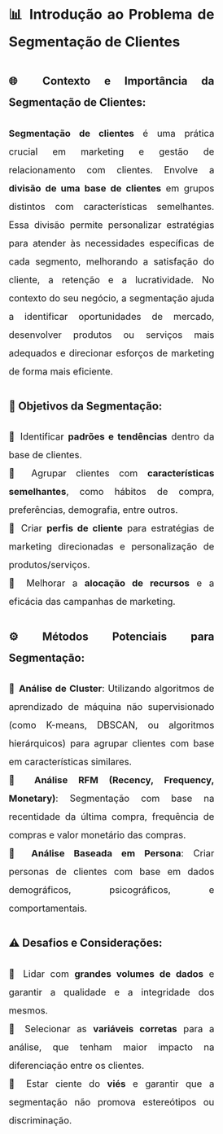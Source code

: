 <div style='font-size: 18px; line-height: 2; margin: 10px 50px; text-align: justify;'>

<h2>📊 Introdução ao Problema de Segmentação de Clientes</h2>

<h3>🌐 Contexto e Importância da Segmentação de Clientes:</h3>
<p><strong>Segmentação de clientes</strong> é uma prática crucial em marketing e gestão de relacionamento com clientes. Envolve a <strong>divisão de uma base de clientes</strong> em grupos distintos com características semelhantes. Essa divisão permite personalizar estratégias para atender às necessidades específicas de cada segmento, melhorando a satisfação do cliente, a retenção e a lucratividade. No contexto do seu negócio, a segmentação ajuda a identificar oportunidades de mercado, desenvolver produtos ou serviços mais adequados e direcionar esforços de marketing de forma mais eficiente.</p>

<h3>🎯 Objetivos da Segmentação:</h3>
<p>🔹 Identificar <strong>padrões e tendências</strong> dentro da base de clientes.<br>
🔹 Agrupar clientes com <strong>características semelhantes</strong>, como hábitos de compra, preferências, demografia, entre outros.<br>
🔹 Criar <strong>perfis de cliente</strong> para estratégias de marketing direcionadas e personalização de produtos/serviços.<br>
🔹 Melhorar a <strong>alocação de recursos</strong> e a eficácia das campanhas de marketing.</p>

<h3>⚙️ Métodos Potenciais para Segmentação:</h3>
<p>🔹 <strong>Análise de Cluster</strong>: Utilizando algoritmos de aprendizado de máquina não supervisionado (como K-means, DBSCAN, ou algoritmos hierárquicos) para agrupar clientes com base em características similares.<br>
🔹 <strong>Análise RFM (Recency, Frequency, Monetary)</strong>: Segmentação com base na recentidade da última compra, frequência de compras e valor monetário das compras.<br>
🔹 <strong>Análise Baseada em Persona</strong>: Criar personas de clientes com base em dados demográficos, psicográficos, e comportamentais.</p>

<h3>⚠️ Desafios e Considerações:</h3>
<p>🔹 Lidar com <strong>grandes volumes de dados</strong> e garantir a qualidade e a integridade dos mesmos.<br>
🔹 Selecionar as <strong>variáveis corretas</strong> para a análise, que tenham maior impacto na diferenciação entre os clientes.<br>
🔹 Estar ciente do <strong>viés</strong> e garantir que a segmentação não promova estereótipos ou discriminação.</p>

</div>

